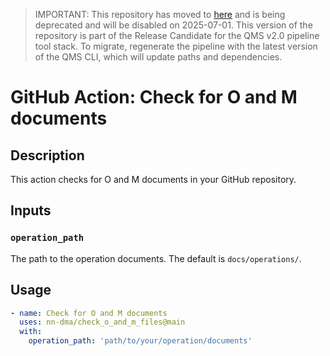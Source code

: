 >IMPORTANT: This repository has moved to [here](https://github.com/NovoNordisk-OpenSource/check_o_and_m_files) and is being deprecated and will be disabled on 2025-07-01. This version of the repository is part of the Release Candidate for the QMS v2.0 pipeline tool stack. To migrate, regenerate the pipeline with the latest version of the QMS CLI, which will update paths and dependencies.

# GitHub Action: Check for O and M documents

## Description

This action checks for O and M documents in your GitHub repository.

## Inputs

### `operation_path`

The path to the operation documents. The default is `docs/operations/`.

## Usage

```yaml
- name: Check for O and M documents
  uses: nn-dma/check_o_and_m_files@main
  with:
    operation_path: 'path/to/your/operation/documents'
